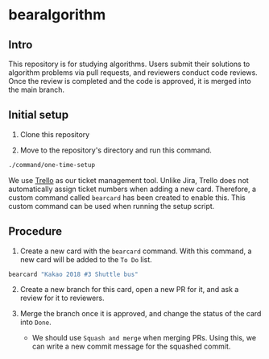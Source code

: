 # bearalgorithm

## Intro

This repository is for studying algorithms. Users submit their solutions to algorithm problems via pull requests, and reviewers conduct code reviews. Once the review is completed and the code is approved, it is merged into the main branch.

## Initial setup

1. Clone this repository

2. Move to the repository's directory and run this command.

```zsh
./command/one-time-setup
```

We use [Trello](https://trello.com/b/g3XvbpAQ/problem-solving) as our ticket management tool. Unlike Jira, Trello does not automatically assign ticket numbers when adding a new card. Therefore, a custom command called `bearcard` has been created to enable this. This custom command can be used when running the setup script.

## Procedure

1. Create a new card with the `bearcard` command. With this command, a new card will be added to the `To Do` list.

```zsh
bearcard "Kakao 2018 #3 Shuttle bus"
```

2. Create a new branch for this card, open a new PR for it, and ask a review for it to reviewers.

3. Merge the branch once it is approved, and change the status of the card into `Done`. 

    - We should use `Squash and merge` when merging PRs. Using this, we can write a new commit message for the squashed commit.
